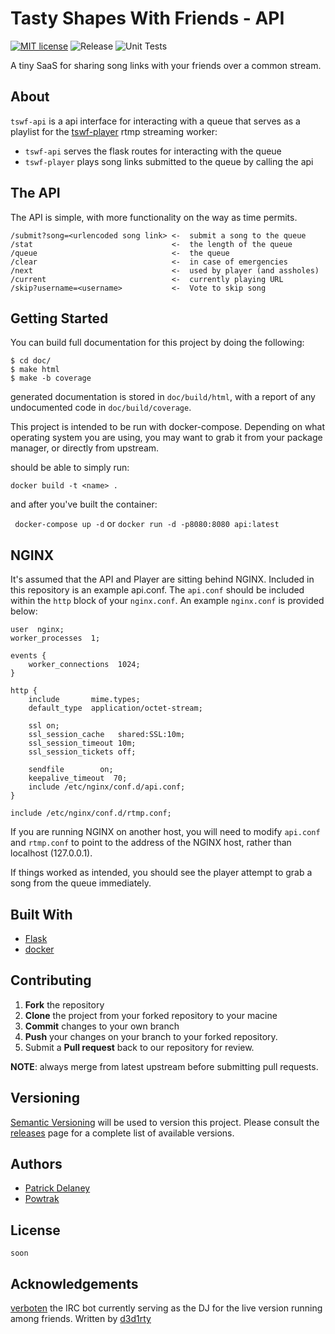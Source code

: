 Tasty Shapes With Friends - API
===============================

[![MIT license](https://img.shields.io/badge/license-MIT-brightgreen)](http://opensource.org/licenses/MIT)
![Release](https://img.shields.io/github/workflow/status/ptdel/tswf-api/Release)
![Unit Tests](https://img.shields.io/github/workflow/status/ptdel/tswf-api/Python%20package)


A tiny SaaS for sharing song links with your friends over a common stream.

About
-----

`tswf-api` is a api interface for interacting with a queue that serves as a
playlist for the [tswf-player](https://github.com/ptdel/tswf-player) rtmp streaming worker:

* `tswf-api` serves the flask routes for interacting with the queue
* `tswf-player` plays song links submitted to the queue by calling the api

The API
-------

The API is simple, with more functionality on the way as time permits.

```
/submit?song=<urlencoded song link> <-  submit a song to the queue
/stat                               <-  the length of the queue
/queue                              <-	the queue
/clear                              <-  in case of emergencies
/next                               <-  used by player (and assholes)
/current                            <-  currently playing URL
/skip?username=<username>           <-  Vote to skip song
```

Getting Started
---------------

You can build full documentation for this project by doing the following:
```
$ cd doc/
$ make html
$ make -b coverage
```
generated documentation is stored in `doc/build/html`, with a report of any
undocumented code in `doc/build/coverage`.

This project is intended to be run with docker-compose. Depending on
what operating system you are using, you may want to grab it from your
package manager, or directly from upstream.

should be able to simply run:

``` docker build -t <name> . ```

and after you've built the container:

``` docker-compose up -d```
or
``` docker run -d -p8080:8080 api:latest ```

## NGINX

It's assumed that the API and Player are sitting behind NGINX.
Included in this repository is an example api.conf. The `api.conf`
should be included within the `http` block of your `nginx.conf`.
An example `nginx.conf` is provided below:

```
user  nginx;
worker_processes  1;

events {
    worker_connections  1024;
}

http {
    include       mime.types;
    default_type  application/octet-stream;

    ssl on;
    ssl_session_cache	shared:SSL:10m;
    ssl_session_timeout	10m;
    ssl_session_tickets	off;

    sendfile        on;
    keepalive_timeout  70;
    include /etc/nginx/conf.d/api.conf;
}

include /etc/nginx/conf.d/rtmp.conf;
```

If you are running NGINX on another host, you will need to modify
`api.conf` and `rtmp.conf` to point to the address of the NGINX
host, rather than localhost (127.0.0.1).

If things worked as intended, you should see the player attempt
to grab a song from the queue immediately.

Built With
----------

* [Flask](http://flask.pocoo.org/)
* [docker](www.docker.com)

Contributing
------------

 1. **Fork** the repository
 2. **Clone** the project from your forked repository to your macine
 3. **Commit** changes to your own branch
 4. **Push** your changes on your branch to your forked repository.
 5. Submit a **Pull request** back to our repository for review.

**NOTE**: always merge from latest upstream before submitting pull requests.

Versioning
----------

[Semantic Versioning](https://www.semver.org/) will be used to version this project.
Please consult the [releases](https://github.com/ptdel/tswf-api/releases)
page for a complete list of available versions.

Authors
-------

* [Patrick Delaney](https://github.com/ptdel)
* [Powtrak](https://github.com/powtrak)

License
-------

`soon`

Acknowledgements
----------------
[verboten](https://www.github.com/d3d1rty/verboten) the IRC bot currently
serving as the DJ for the live version running among friends. Written by
[d3d1rty](https://www.github.com/d3d1rty)

